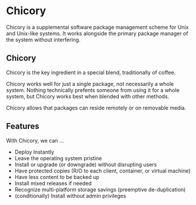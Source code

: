 # Chicory

Chicory is a supplemental software package management scheme
for Unix and Unix-like systems. It works alongside the primary
package manager of the system without interfering.

## Chicory

Chicory is the key ingredient in a special blend, traditionally of coffee. 

Chicory works well for just a single package, not necessarily a whole system.
Nothing technically prefents someone from using it for a whole system, but
Chicory works best when blended with other methods.

Chicory allows that packages can reside remotely or on removable media.

## Features

With Chicory, we can … 

* Deploy Instantly
* Leave the operating system pristine
* Install or upgrade (or downgrade) without disrupting users
* Have protected copies (R/O to each client, container, or virtual  machine)
* Have less content to be backed up
* Install mixed releases if needed
* Recognize multi-platform storage savings (preemptive de-duplication)
* (conditionally) Install without admin privileges



